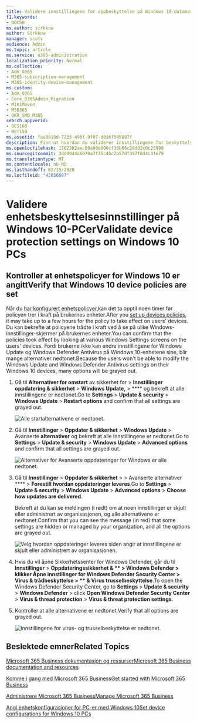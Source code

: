```yaml
---
title: Validere innstillingene for appbeskyttelse på Windows 10-datamaskiner
f1.keywords:
- NOCSH
ms.author: sirkkuw
author: Sirkkuw
manager: scotv
audience: Admin
ms.topic: article
ms.service: o365-administration
localization_priority: Normal
ms.collection:
- Adm_O365
- M365-subscription-management
- M365-identity-device-management
ms.custom:
- Adm_O365
- Core_O365Admin_Migration
- MiniMaven
- MSB365
- OKR_SMB_M365
search.appverid:
- BCS160
- MET150
ms.assetid: fae8819d-7235-495f-9f07-d016f545887f
description: Finn ut hvordan du validerer innstillingene for beskyttelse av Microsoft 365 Business-apper på Windows 10-enheter.
ms.openlocfilehash: 1762382aec00a80e006cf38b66c28d02c0c25989
ms.sourcegitcommit: 3dd9944a6070a7f35c4bc2b57df397f844c3fe79
ms.translationtype: MT
ms.contentlocale: nb-NO
ms.lasthandoff: 02/15/2020
ms.locfileid: "42056687"
---
```

# <a name="validate-device-protection-settings-on-windows-10-pcs"></a><span data-ttu-id="3fa05-103">Validere enhetsbeskyttelsesinnstillinger på Windows 10-PCer</span><span class="sxs-lookup"><span data-stu-id="3fa05-103">Validate device protection settings on Windows 10 PCs</span></span>

## <a name="verify-that-windows-10-device-policies-are-set"></a><span data-ttu-id="3fa05-104">Kontroller at enhetspolicyer for Windows 10 er angitt</span><span class="sxs-lookup"><span data-stu-id="3fa05-104">Verify that Windows 10 device policies are set</span></span>

<span data-ttu-id="3fa05-105">Når du [har konfigurert enhetspolicyer,](protection-settings-for-windows-10-pcs.md)kan det ta opptil noen timer før policyen trer i kraft på brukernes enheter.</span><span class="sxs-lookup"><span data-stu-id="3fa05-105">After you [set up devices policies](protection-settings-for-windows-10-pcs.md), it may take up to a few hours for the policy to take effect on users' devices.</span></span> <span data-ttu-id="3fa05-106">Du kan bekrefte at policyene trådte i kraft ved å se på ulike Windows-innstillinger-skjermer på brukernes enheter.</span><span class="sxs-lookup"><span data-stu-id="3fa05-106">You can confirm that the policies took effect by looking at various Windows Settings screens on the users' devices.</span></span> <span data-ttu-id="3fa05-107">Fordi brukerne ikke kan endre innstillingene for Windows Update og Windows Defender Antivirus på Windows 10-enhetene sine, blir mange alternativer nedtonet.</span><span class="sxs-lookup"><span data-stu-id="3fa05-107">Because the users won't be able to modify the Windows Update and Windows Defender Antivirus settings on their Windows 10 devices, many options will be grayed out.</span></span>
  
1. <span data-ttu-id="3fa05-108">Gå til **Alternativer for omstart** av sikkerhet for \> **Innstillinger oppdatering &amp; sikkerhet** \> **Windows Update,** \> \*\*\*\* og bekreft at alle innstillingene er nedtonet.</span><span class="sxs-lookup"><span data-stu-id="3fa05-108">Go to **Settings** \> **Update &amp; security** \> **Windows Update** \> **Restart options** and confirm that all settings are grayed out.</span></span> 
    
    ![Alle startalternativene er nedtonet.](../media/31308da9-18b0-47c5-bbf6-d5fa6747c376.png)
  
2. <span data-ttu-id="3fa05-110">Gå til **Innstillinger** \> **Oppdater &amp; sikkerhet** \> **Windows Update** \> Avanserte **alternativer** og bekreft at alle innstillingene er nedtonet.</span><span class="sxs-lookup"><span data-stu-id="3fa05-110">Go to **Settings** \> **Update &amp; security** \> **Windows Update** \> **Advanced options** and confirm that all settings are grayed out.</span></span> 
    
    ![Alternativer for Avanserte oppdateringer for Windows er alle nedtonet.](../media/049cf281-d503-4be9-898b-c0a3286c7fc2.png)
  
3. <span data-ttu-id="3fa05-112">Gå til **Innstillinger** \> **Oppdater &amp; sikkerhet** \> \> Avanserte alternativer \*\*\*\* \> **Forestill** **hvordan oppdateringer leveres**.</span><span class="sxs-lookup"><span data-stu-id="3fa05-112">Go to **Settings** \> **Update &amp; security** \> **Windows Update** \> **Advanced options** \> **Choose how updates are delivered**.</span></span>
    
    <span data-ttu-id="3fa05-113">Bekreft at du kan se meldingen (i rødt) om at noen innstillinger er skjult eller administrert av organisasjonen, og alle alternativene er nedtonet.</span><span class="sxs-lookup"><span data-stu-id="3fa05-113">Confirm that you can see the message (in red) that some settings are hidden or managed by your organization, and all the options are grayed out.</span></span>
    
    ![Velg hvordan oppdateringer leveres siden angir at innstillingene er skjult eller administrert av organisasjonen.](../media/6b3e37c5-da41-4afd-9983-b4f406216b59.png)
  
4. <span data-ttu-id="3fa05-115">Hvis du vil åpne Sikkerhetssenter for Windows Defender, går du til **Innstillinger** \> **Oppdateringssikkerhet &amp; \*\* \> **Windows Defender** \> klikker Åpne innstillinger for Windows Defender Security **Center** \> **Virus &amp; trådbeskyttelse** \> \*\* &amp; Virus trusselbeskyttelse**.</span><span class="sxs-lookup"><span data-stu-id="3fa05-115">To open the Windows Defender Security Center, go to **Settings** \> **Update &amp; security** \> **Windows Defender** \> click **Open Windows Defender Security Center** \> **Virus &amp; thread protection** \> **Virus &amp; threat protection settings**.</span></span> 
    
5. <span data-ttu-id="3fa05-116">Kontroller at alle alternativene er nedtonet.</span><span class="sxs-lookup"><span data-stu-id="3fa05-116">Verify that all options are grayed out.</span></span> 
    
    ![Innstillingene for virus- og trusselbeskyttelse er nedtonet.](../media/9ca68d40-a5d9-49d7-92a4-c581688b5926.png)
  
## <a name="related-topics"></a><span data-ttu-id="3fa05-118">Beslektede emner</span><span class="sxs-lookup"><span data-stu-id="3fa05-118">Related Topics</span></span>

[<span data-ttu-id="3fa05-119">Microsoft 365 Business dokumentasjon og ressurser</span><span class="sxs-lookup"><span data-stu-id="3fa05-119">Microsoft 365 Business documentation and resources</span></span>](https://go.microsoft.com/fwlink/p/?linkid=853701)
  
[<span data-ttu-id="3fa05-120">Komme i gang med Microsoft 365 Business</span><span class="sxs-lookup"><span data-stu-id="3fa05-120">Get started with Microsoft 365 Business</span></span>](microsoft-365-business-overview.md)
  
[<span data-ttu-id="3fa05-121">Administrere Microsoft 365 Business</span><span class="sxs-lookup"><span data-stu-id="3fa05-121">Manage Microsoft 365 Business</span></span>](manage.md)
  
[<span data-ttu-id="3fa05-122">Angi enhetskonfigurasjoner for PC-er med Windows 10</span><span class="sxs-lookup"><span data-stu-id="3fa05-122">Set device configurations for Windows 10 PCs</span></span>](protection-settings-for-windows-10-pcs.md)
  

